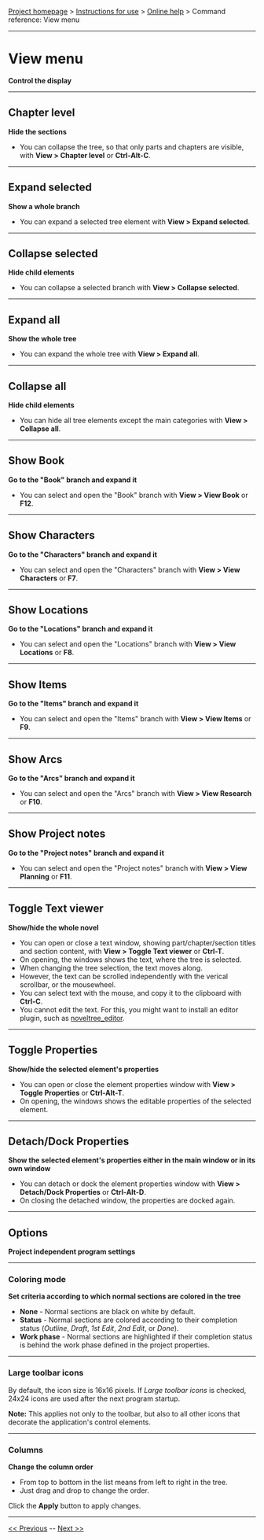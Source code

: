 [Project homepage](../index) > [Instructions for use](../usage) > [Online help](help) > Command reference: View menu

--- 

# View menu 

**Control the display**

--- 

## Chapter level

**Hide the sections**

- You can collapse the tree, so that only parts and chapters are visible, with **View > Chapter level** or **Ctrl-Alt-C**.

--- 

## Expand selected

**Show a whole branch**

- You can expand a selected tree element with **View > Expand selected**. 

--- 

## Collapse selected

**Hide child elements**

- You can collapse a selected branch with **View > Collapse selected**. 

--- 

## Expand all

**Show the whole tree**

- You can expand the whole tree with **View > Expand all**. 

--- 

## Collapse all

**Hide child elements**

- You can hide all tree elements except the main categories with **View > Collapse all**. 

--- 

## Show Book

**Go to the "Book" branch and expand it**

- You can select and open the "Book" branch with **View > View Book** or **F12**. 

--- 

## Show Characters

**Go to the "Characters" branch and expand it**

- You can select and open the "Characters" branch with **View > View Characters** or **F7**. 

--- 

## Show Locations

**Go to the "Locations" branch and expand it**

- You can select and open the "Locations" branch with **View > View Locations** or **F8**. 

--- 

## Show Items

**Go to the "Items" branch and expand it**

- You can select and open the "Items" branch with **View > View Items** or **F9**. 

--- 

## Show Arcs

**Go to the "Arcs" branch and expand it**

- You can select and open the "Arcs" branch with **View > View Research** or **F10**. 

--- 

## Show Project notes

**Go to the "Project notes" branch and expand it**

- You can select and open the "Project notes" branch with **View > View Planning** or **F11**. 

--- 

## Toggle Text viewer

**Show/hide the whole novel**

- You can open or close a text window, showing part/chapter/section titles and section content, with **View > Toggle Text viewer** or **Ctrl-T**.
- On opening, the windows shows the text, where the tree is selected.
- When changing the tree selection, the text moves along.
- However, the text can be scrolled independently with the verical scrollbar, or the mousewheel. 
- You can select text with the mouse, and copy it to the clipboard with **Ctrl-C**.
- You cannot edit the text. For this, you might want to install an editor plugin, such as [noveltree_editor](https://peter88213.github.io/noveltree_editor/).

--- 

## Toggle Properties

**Show/hide the selected element's properties**

- You can open or close the element properties window with **View > Toggle Properties** or **Ctrl-Alt-T**.
- On opening, the windows shows the editable properties of the selected element.

--- 

## Detach/Dock Properties

**Show the selected element's properties either in the main window or in its own window**

- You can detach or dock the element properties window with **View > Detach/Dock Properties** or **Ctrl-Alt-D**.
- On closing the detached window, the properties are docked again.

--- 

## Options

**Project independent program settings**

---

### Coloring mode

**Set criteria according to which normal sections are colored in the tree**

- **None** - Normal sections are black on white by default.
- **Status** - Normal sections are colored according to their completion status (*Outline*, *Draft*, *1st Edit*, *2nd Edit*, or *Done*).
- **Work phase** - Normal sections are highlighted if their completion status is behind the work phase defined in the project properties.

---

### Large toolbar icons

By default, the icon size is 16x16 pixels. If *Large toolbar icons* is checked, 24x24 icons are used after the next program startup. 

**Note:** This applies not only to the toolbar, but also to all other icons that decorate the application's control elements. 

---

### Columns

**Change the column order**

- From top to bottom in the list means from left to right in the tree.
- Just drag and drop to change the order.

Click the **Apply** button to apply changes.

---

[<< Previous](file_menu) -- [Next >>](part_menu)